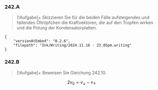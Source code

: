 ### 242.A
> [!Aufgabe]+
Skizzieren Sie für die beiden Fälle aufsteigendes und fallendes Öltröpfchen die Kraftvektoren, die auf den Tropfen wirken und die Polung der Kondensatorplatten.

```handwritten-ink
{
	"versionAtEmbed": "0.2.6",
	"filepath": "Ink/Writing/2024.11.16 - 23.05pm.writing"
}
```

### 242.B
> [!Aufgabe]+
Beweisen Sie Gleichung 242.10.

$$
2 v_0 = v_{\downarrow} - v_{\uparrow}
\tag{242.10}
$$
